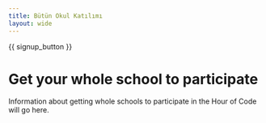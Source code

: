 ```yaml
---
title: Bütün Okul Katılımı
layout: wide
---
```


{{ signup_button }}

# Get your whole school to participate

Information about getting whole schools to participate in the Hour of Code will go here.
